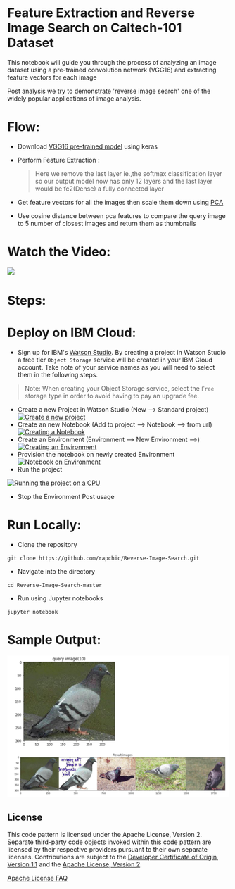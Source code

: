 # Feature Extraction and Reverse Image Search on Caltech-101 Dataset
This notebook will guide you through the process of analyzing an image dataset using a pre-trained convolution network (VGG16) and extracting feature vectors for each image

Post analysis we try to demonstrate 'reverse image search' one of the widely popular applications of image analysis.

# Flow:
* Download [VGG16 pre-trained model](https://keras.io/applications/#vgg16) using keras

* Perform Feature Extraction :
  >Here we remove the last layer ie.,the softmax classification layer so our output model now has only 12 layers and the last layer would be fc2(Dense) a fully connected layer
  
* Get feature vectors for all the images then scale them down using [PCA](https://scikit-learn.org/stable/modules/generated/sklearn.decomposition.PCA.html)

* Use cosine distance between pca features to compare the query image to 5 number of closest images and return them as thumbnails

# Watch the Video:
[![](http://img.youtube.com/vi/FpWsLvXFCy0/0.jpg)](https://youtu.be/FpWsLvXFCy0)



# Steps:

# Deploy on IBM Cloud:


* Sign up for IBM's [Watson Studio](https://dataplatform.cloud.ibm.com/). By creating a project in Watson Studio a free tier ``Object Storage`` service will be created in your IBM Cloud account. Take note of your service names as you will need to select them in the following steps.

> Note: When creating your Object Storage service, select the ``Free`` storage type in order to avoid having to pay an upgrade fee.

* Create a new Project in Watson Studio (New --> Standard project)
[![Create a new project](https://img.youtube.com/vi/unyZ8SAhuPQ/0.jpg)](https://www.youtube.com/watch?v=unyZ8SAhuPQ)
* Create an new Notebook (Add to project --> Notebook --> from url) 
[![Creating a Notebook](https://img.youtube.com/vi/r6GOhFYW3t4/0.jpg)](https://www.youtube.com/watch?v=r6GOhFYW3t4)
* Create an Environment (Environment --> New Environment -->)
[![Creating an Environment](https://img.youtube.com/vi/2ZhkXhhKhmI/0.jpg)](https://www.youtube.com/watch?v=2ZhkXhhKhmI)
* Provision the notebook on newly created Environment
[![ Notebook on Environment](https://img.youtube.com/vi/V3mPYws12wY/0.jpg)](https://www.youtube.com/watch?v=V3mPYws12wY)
* Run the project

[![Running the project on a CPU](https://img.youtube.com/vi/UJouMcQog1E/0.jpg)](https://www.youtube.com/watch?v=UJouMcQog1E/)
* Stop the Environment Post usage


# Run Locally:
* Clone the repository

```
git clone https://github.com/rapchic/Reverse-Image-Search.git
```

* Navigate into the directory

```
cd Reverse-Image-Search-master
```

* Run using Jupyter notebooks

```
jupyter notebook
```

# Sample Output:

![sample output](./Output.png)
<!-- keep this -->
## License

This code pattern is licensed under the Apache License, Version 2. Separate third-party code objects invoked within this code pattern are licensed by their respective providers pursuant to their own separate licenses. Contributions are subject to the [Developer Certificate of Origin, Version 1.1](https://developercertificate.org/) and the [Apache License, Version 2](https://www.apache.org/licenses/LICENSE-2.0.txt).

[Apache License FAQ](https://www.apache.org/foundation/license-faq.html#WhatDoesItMEAN)




